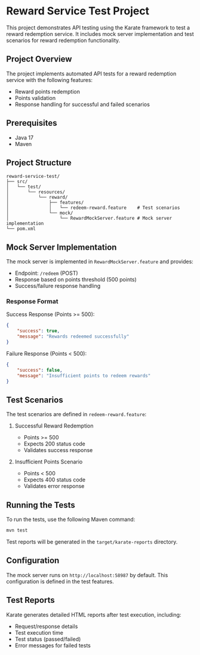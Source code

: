 # Reward Service Test Project

This project demonstrates API testing using the Karate framework to test a reward redemption service. It includes mock server implementation and test scenarios for reward redemption functionality.

## Project Overview

The project implements automated API tests for a reward redemption service with the following features:
- Reward points redemption
- Points validation
- Response handling for successful and failed scenarios

## Prerequisites

- Java 17
- Maven

## Project Structure

```
reward-service-test/
├── src/
│   └── test/
│       └── resources/
│           └── reward/
│               ├── features/
│               │   └── redeem-reward.feature    # Test scenarios
│               └── mock/
│                   └── RewardMockServer.feature # Mock server implementation
└── pom.xml
```

## Mock Server Implementation

The mock server is implemented in `RewardMockServer.feature` and provides:
- Endpoint: `/redeem` (POST)
- Response based on points threshold (500 points)
- Success/failure response handling

### Response Format

Success Response (Points >= 500):
```json
{
    "success": true,
    "message": "Rewards redeemed successfully"
}
```

Failure Response (Points < 500):
```json
{
    "success": false,
    "message": "Insufficient points to redeem rewards"
}
```

## Test Scenarios

The test scenarios are defined in `redeem-reward.feature`:

1. Successful Reward Redemption
   - Points >= 500
   - Expects 200 status code
   - Validates success response

2. Insufficient Points Scenario
   - Points < 500
   - Expects 400 status code
   - Validates error response

## Running the Tests

To run the tests, use the following Maven command:

```bash
mvn test
```

Test reports will be generated in the `target/karate-reports` directory.

## Configuration

The mock server runs on `http://localhost:58987` by default. This configuration is defined in the test features.

## Test Reports

Karate generates detailed HTML reports after test execution, including:
- Request/response details
- Test execution time
- Test status (passed/failed)
- Error messages for failed tests